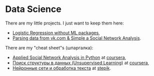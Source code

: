 # Data Science

There are my little projects. I just want to keep them here:
- [Logistic Regression without ML packages](https://github.com/ashimovtemirlan/Machine_Learning/tree/master/tengrinews_binary_classification),
- [Parsing data from vk.com & Simple a Social Network Analysis](https://github.com/ashimovtemirlan/Data_Science/tree/master/vk_api).

There are my "cheat sheet"s (шпаргалка):
- [Applied Social Network Analysis in Python](https://github.com/ashimovtemirlan/Data_Science/tree/master/coursera/Applied%20Social%20Network%20Analysis%20in%20Python) at [coursera](https://www.coursera.org/learn/python-social-network-analysis/home/welcome),
- [Поиск структуры в данных (Unsupervised Learning)](https://github.com/ashimovtemirlan/Data_Science/tree/master/coursera/%D0%9F%D0%BE%D0%B8%D1%81%D0%BA%20%D1%81%D1%82%D1%80%D1%83%D0%BA%D1%82%D1%83%D1%80%D1%8B%20%D0%B2%20%D0%B4%D0%B0%D0%BD%D0%BD%D1%8B%D1%85%20(Unsupervised%20Learning)) at [coursera](https://www.coursera.org/learn/unsupervised-learning/),
- [Нейронные сети и обработка текста](https://github.com/ashimovtemirlan/Data_Science/tree/master/stepik/%D0%BD%D0%B5%D0%B9%D1%80%D0%BE%D0%BD%D0%BD%D1%8B%D0%B5_%D1%81%D0%B5%D1%82%D0%B8_%D0%B8_%D0%BE%D0%B1%D1%80%D0%B0%D0%B1%D0%BE%D1%82%D0%BA%D0%B0_%D1%82%D0%B5%D0%BA%D1%81%D1%82%D0%B0) at [stepik](https://stepik.org/course/54098/syllabus?auth=login).
